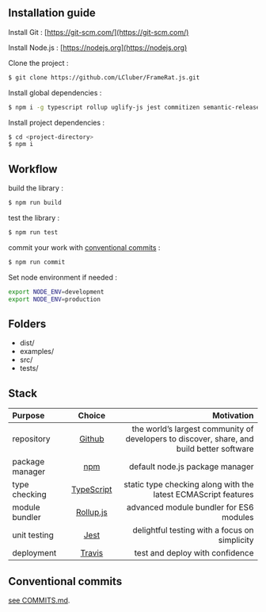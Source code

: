 ## Installation guide

Install Git : [https://git-scm.com/](https://git-scm.com/)

Install Node.js : [https://nodejs.org](https://nodejs.org)

Clone the project :

```bash
$ git clone https://github.com/LCluber/FrameRat.js.git
```

Install global dependencies :

```bash
$ npm i -g typescript rollup uglify-js jest commitizen semantic-release-cli rimraf
```

Install project dependencies :

```bash
$ cd <project-directory>
$ npm i
```

## Workflow

build the library :

```bash
$ npm run build
```

test the library :

```bash
$ npm run test
```

commit your work with [conventional commits](#conventional-commits) :

```bash
$ npm run commit
```

Set node environment if needed :

```bash
export NODE_ENV=development
export NODE_ENV=production
```

## Folders

- dist/
- examples/
- src/
- tests/

## Stack

| Purpose         |                    Choice                    |                                                                                Motivation |
| :-------------- | :------------------------------------------: | ----------------------------------------------------------------------------------------: |
| repository      |        [Github](https://github.com/)         | the world’s largest community of developers to discover, share, and build better software |
| package manager |     [npm](https://www.npmjs.com/get-npm)     |                                                           default node.js package manager |
| type checking   | [TypeScript](https://www.typescriptlang.org) |                            static type checking along with the latest ECMAScript features |
| module bundler  |      [Rollup.js](https://rollupjs.org)       |                                                   advanced module bundler for ES6 modules |
| unit testing    |          [Jest](https://jestjs.io/)          |                                             delightful testing with a focus on simplicity |
| deployment      |       [Travis](https://travis-ci.com/)       |                                                           test and deploy with confidence |

## Conventional commits

[see COMMITS.md](https://github.com/LCluber/Ch.js/blob/master/COMMITS.md).
